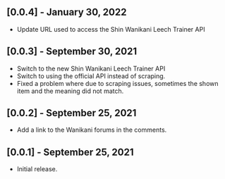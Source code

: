 ## [0.0.4] - January 30, 2022

* Update URL used to access the Shin Wanikani Leech Trainer API

## [0.0.3] - September 30, 2021

* Switch to the new Shin Wanikani Leech Trainer API
* Switch to using the official API instead of scraping. 
* Fixed a problem where due to scraping issues, sometimes the shown item and the meaning did not match. 

## [0.0.2] - September 25, 2021

* Add a link to the Wanikani forums in the comments.

## [0.0.1] - September 25, 2021

* Initial release.
